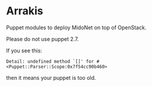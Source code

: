 Arrakis
=======

Puppet modules to deploy MidoNet on top of OpenStack.

Please do not use puppet 2.7.

If you see this:
```
Detail: undefined method `[]' for #<Puppet::Parser::Scope:0x7f54cc90b460>
```
then it means your puppet is too old.


